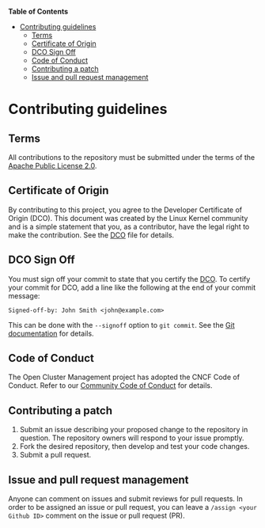 **Table of Contents**

- [Contributing guidelines](#contributing-guidelines)
    - [Terms](#terms)
    - [Certificate of Origin](#certificate-of-origin)
    - [DCO Sign Off](#dco-sign-off)
    - [Code of Conduct](#code-of-conduct)
    - [Contributing a patch](#contributing-a-patch)
    - [Issue and pull request management](#issue-and-pull-request-management)
    
# Contributing guidelines

## Terms

All contributions to the repository must be submitted under the terms of the [Apache Public License 2.0](https://www.apache.org/licenses/LICENSE-2.0).

## Certificate of Origin

By contributing to this project, you agree to the Developer Certificate of Origin (DCO). This document was created by the Linux Kernel community and is a simple statement that you, as a contributor, have the legal right to make the contribution. See the [DCO](https://github.com/open-cluster-management/community/blob/main/DCO) file for details.

## DCO Sign Off

You must sign off your commit to state that you certify the [DCO](https://github.com/open-cluster-management/community/blob/main/DCO). To certify your commit for DCO, add a line like the following at the end of your commit message:

```
Signed-off-by: John Smith <john@example.com>
```

This can be done with the `--signoff` option to `git commit`. See the [Git documentation](https://git-scm.com/docs/git-commit#Documentation/git-commit.txt--s) for details.

## Code of Conduct

The Open Cluster Management project has adopted the CNCF Code of Conduct. Refer to our [Community Code of Conduct](https://github.com/open-cluster-management/community/blob/main/CODE_OF_CONDUCT.md) for details.

## Contributing a patch

1.  Submit an issue describing your proposed change to the repository in question. The repository owners will respond to your issue promptly.
1.  Fork the desired repository, then develop and test your code changes.
1.  Submit a pull request.

## Issue and pull request management

Anyone can comment on issues and submit reviews for pull requests. In order to be assigned an issue or pull request, you can leave a `/assign <your Github ID>` comment on the issue or pull request (PR).